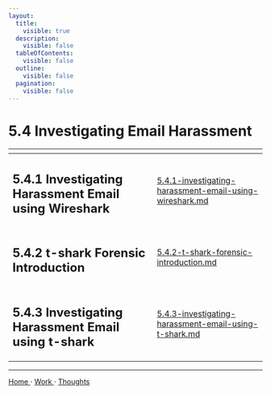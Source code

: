 ```yaml
---
layout:
  title:
    visible: true
  description:
    visible: false
  tableOfContents:
    visible: false
  outline:
    visible: false
  pagination:
    visible: false
---
```


# 5.4 Investigating Email Harassment

<table data-view="cards">
  <thead>
    <tr>
      <th></th>
      <th data-hidden data-card-target data-type="content-ref"></th>
    </tr>
  </thead>
  <tbody>
    <tr>
      <td><h2>5.4.1 Investigating Harassment Email using Wireshark</h2></td>
      <td><a href="5.4.1-investigating-harassment-email-using-wireshark.md">5.4.1-investigating-harassment-email-using-wireshark.md</a></td>
    </tr>
    <tr>
      <td><h2>5.4.2 t-shark Forensic Introduction</h2></td>
      <td><a href="5.4.2-t-shark-forensic-introduction.md">5.4.2-t-shark-forensic-introduction.md</a></td>
    </tr>
    <tr>
      <td><h2>5.4.3 Investigating Harassment Email using t-shark</h2></td>
      <td><a href="5.4.3-investigating-harassment-email-using-t-shark.md">5.4.3-investigating-harassment-email-using-t-shark.md</a></td>
    </tr>
  </tbody>
</table>

***

[Home ](https://app.gitbook.com/o/0kO27okC5uVB9ALX3rho/s/036xtfEIzcEdGegONXWM/)⋅ [Work ](https://app.gitbook.com/o/0kO27okC5uVB9ALX3rho/s/WaFS755Q4sf02CxLcghQ/)⋅ [Thoughts](https://app.gitbook.com/o/0kO27okC5uVB9ALX3rho/s/s4QQPMntQ25hmJToKSOu/)
